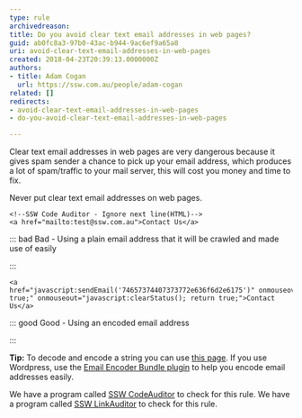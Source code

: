 ```yaml
---
type: rule
archivedreason: 
title: Do you avoid clear text email addresses in web pages?
guid: ab0fc8a3-97b0-43ac-b944-9ac6ef9a65a8
uri: avoid-clear-text-email-addresses-in-web-pages
created: 2018-04-23T20:39:13.0000000Z
authors:
- title: Adam Cogan
  url: https://ssw.com.au/people/adam-cogan
related: []
redirects:
- avoid-clear-text-email-addresses-in-web-pages
- do-you-avoid-clear-text-email-addresses-in-web-pages

---
```


Clear text email addresses in web pages are very dangerous because it gives spam sender a chance to pick up your email address, which produces a lot of spam/traffic to your mail server, this will cost you money and time to fix.

Never put clear text email addresses on web pages.

<!--endintro-->



```
<!--SSW Code Auditor - Ignore next line(HTML)--> 
<a href="mailto:test@ssw.com.au">Contact Us</a>
```




::: bad
Bad - Using a plain email address that it will be crawled and made use of easily

:::



```
<a href="javascript:sendEmail('74657374407373772e636f6d2e6175')" onmouseover="javascript:displayStatus('74657374407373772e636f6d2e6175');return true;" onmouseout="javascript:clearStatus(); return true;">Contact Us</a>
```




::: good
Good - Using an encoded email address

:::

**Tip:** To decode and encode a string you can use     [this page](http&#58;//www.ssw.com.au/ssw/Encode.htm). If you use Wordpress, use the [Email Encoder Bundle plugin](http&#58;//wordpress.org/extend/plugins/email-encoder-bundle) to help you encode email addresses easily.

We have a program called [SSW CodeAuditor](https&#58;//www.ssw.com.au/ssw/CodeAuditor/) to check for this rule.
We have a program called [SSW LinkAuditor](https&#58;//sswlinkauditor.com/) to check for this rule.
